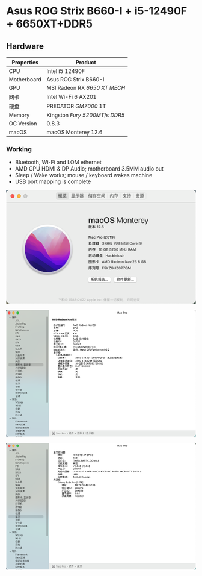 # Asus ROG Strix B660-I + i5-12490F + 6650XT+DDR5
## **Hardware**

| Properties  | Product                           |
| ----------- | --------------------------------- |
| CPU         | Intel  i5 12490F                  |
| Motherboard | Asus ROG Strix B660-I             |
| GPU         | MSI Radeon RX *6650 XT MECH*      |
| 网卡        | Intel Wi-Fi 6 AX201               |
| 硬盘        | PREDATOR *GM7000* 1T              |
| Memory      | Kingston *Fury* *5200MT*/s *DDR5* |
| OC Version  | 0.8.3                             |
| macOS       | macOS Monterey 12.6               |

### **Working**

- Bluetooth, Wi-Fi and LOM ethernet
- AMD GPU HDMI & DP Audio; motherboard 3.5MM audio out
- Sleep / Wake works; mouse / keyboard wakes machine
- USB port mapping is complete

![](./img/p1.png)

![](./img/p2.png)

![](./img/p3.png)


